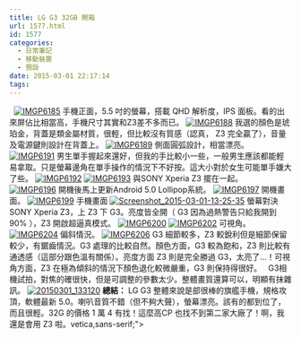```yaml
---
title: LG G3 32GB 開箱
url: 1577.html
id: 1577
categories:
  - 日常筆記
  - 移動裝置
  - 預設
date: 2015-03-01 22:17:14
tags:
---
```


  [![IMGP6185](./images/2015/03/IMGP6185-1920x1271.jpg)](./images/2015/03/IMGP6185.jpg) 手機正面，5.5 吋的螢幕，搭載 QHD 解析度，IPS 面板。看的出來屏佔比相當高，手機尺寸其實和Z3差不多而已。  [![IMGP6188](./images/2015/03/IMGP6188-1920x1271.jpg)](./images/2015/03/IMGP6188.jpg) 我選的顏色是琥珀金，背蓋是類金屬材質，很輕，但比較沒有質感（認真， Z3 完全贏了），音量及電源鍵則設計在背蓋上。 [![IMGP6189](./images/2015/03/IMGP6189-1920x1271.jpg)](./images/2015/03/IMGP6189.jpg) 側面圓弧設計，相當漂亮。 [![IMGP6191](./images/2015/03/IMGP6191-1920x1271.jpg)](./images/2015/03/IMGP6191.jpg) 男生單手握起來還好，但我的手比較小一些，一般男生應該都能輕易拿取。只是螢幕邊角在單手操作的情況下不好按。這大小對於女生可能單手嫌大了些。 [![IMGP6192](./images/2015/03/IMGP61922-1920x1271.jpg)](./images/2015/03/IMGP61922.jpg) [![IMGP6193](./images/2015/03/IMGP6193-1920x1271.jpg)](./images/2015/03/IMGP6193.jpg) 與SONY Xperia Z3 擺在一起。 [![IMGP6196](./images/2015/03/IMGP6196-1920x1271.jpg)](./images/2015/03/IMGP6196.jpg) 開機後馬上更新Android 5.0 Lollipop系統。 [![IMGP6197](./images/2015/03/IMGP6197-1920x1271.jpg)](./images/2015/03/IMGP6197.jpg) 開機畫面。 [![IMGP6199](./images/2015/03/IMGP6199-1920x1271.jpg)](./images/2015/03/IMGP6199.jpg) 手機畫面 [![Screenshot_2015-03-01-13-25-35](./images/2015/03/Screenshot_2015-03-01-13-25-35.png)](./images/2015/03/Screenshot_2015-03-01-13-25-35.png) 螢幕對決 SONY Xperia Z3，上 Z3 下 G3。亮度皆全開（ G3 因為過熱警告只給我開到 90% ），Z3 開啟超逼真模式。 [![IMGP6200](./images/2015/03/IMGP6200-1920x1271.jpg)](./images/2015/03/IMGP6200.jpg) [![IMGP6202](./images/2015/03/IMGP6202-1920x1271.jpg)](./images/2015/03/IMGP6202.jpg) 可視角。 [![IMGP6204](./images/2015/03/IMGP6204-1920x1271.jpg)](./images/2015/03/IMGP6204.jpg) 偏斜情況。 [![IMGP6206](./images/2015/03/IMGP6206-1920x1271.jpg)](./images/2015/03/IMGP6206.jpg) G3 細節較多，Z3 較銳利但是細節保留較少，有鋸齒情況。G3 處理的比較自然。顏色方面，G3 較為飽和，Z3 則比較有通透感（這部分跟色溫有關係）。亮度方面 Z3 則是完全勝過 G3，太亮了...！可視角方面，Z3 在極為傾斜的情況下顏色退化較微嚴重，G3 則保持得很好。   G3相機試拍，對焦的確很快，但是可調整的參數太少。整體畫質還算可以，明顯有抹雜訊。 [![20150301_133120](./images/2015/03/20150301_133120-1920x1440.jpg)](./images/2015/03/20150301_133120.jpg) **總結：** LG G3 整體來說是部很棒的旗艦手機，規格攻頂，軟體最新 5.0。喇叭音質不錯（但不夠大聲），螢幕漂亮。該有的都到位了，而且很輕。32G 的價格 1 萬 4 有找！這麼高CP 也找不到第二家大廠了！啊，我還是會用 Z3 啦。vetica,sans-serif;">